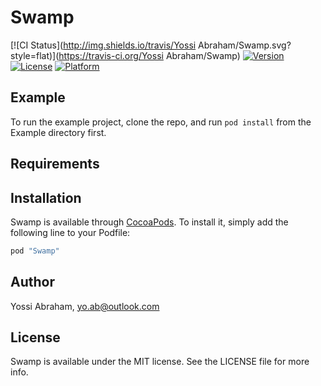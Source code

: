 # Swamp

[![CI Status](http://img.shields.io/travis/Yossi Abraham/Swamp.svg?style=flat)](https://travis-ci.org/Yossi Abraham/Swamp)
[![Version](https://img.shields.io/cocoapods/v/Swamp.svg?style=flat)](http://cocoapods.org/pods/Swamp)
[![License](https://img.shields.io/cocoapods/l/Swamp.svg?style=flat)](http://cocoapods.org/pods/Swamp)
[![Platform](https://img.shields.io/cocoapods/p/Swamp.svg?style=flat)](http://cocoapods.org/pods/Swamp)

## Example

To run the example project, clone the repo, and run `pod install` from the Example directory first.

## Requirements

## Installation

Swamp is available through [CocoaPods](http://cocoapods.org). To install
it, simply add the following line to your Podfile:

```ruby
pod "Swamp"
```

## Author

Yossi Abraham, yo.ab@outlook.com

## License

Swamp is available under the MIT license. See the LICENSE file for more info.
